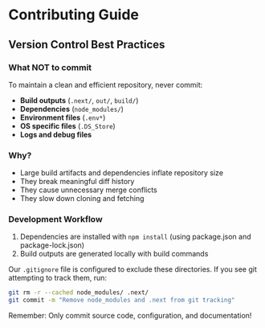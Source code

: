 # Contributing Guide

## Version Control Best Practices

### What NOT to commit

To maintain a clean and efficient repository, never commit:

- **Build outputs** (`.next/`, `out/`, `build/`)
- **Dependencies** (`node_modules/`)
- **Environment files** (`.env*`)
- **OS specific files** (`.DS_Store`)
- **Logs and debug files**

### Why?

- Large build artifacts and dependencies inflate repository size
- They break meaningful diff history
- They cause unnecessary merge conflicts
- They slow down cloning and fetching

### Development Workflow

1. Dependencies are installed with `npm install` (using package.json and package-lock.json)
2. Build outputs are generated locally with build commands

Our `.gitignore` file is configured to exclude these directories. If you see git attempting to track them, run:

```bash
git rm -r --cached node_modules/ .next/
git commit -m "Remove node_modules and .next from git tracking"
```

Remember: Only commit source code, configuration, and documentation!
